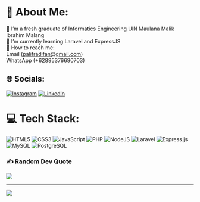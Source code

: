 # 💫 About Me:
🔭 I’m a fresh graduate of Informatics Engineering UIN Maulana Malik Ibrahim Malang<br>🌱 I’m currently learning Laravel and ExpressJS<br>💬 How to reach me:<br>Email (palifradifan@gmail.com)<br>WhatsApp (+62895376690703) 

## 🌐 Socials:
[![Instagram](https://img.shields.io/badge/Instagram-%23E4405F.svg?logo=Instagram&logoColor=white)](https://instagram.com/alif_radifan) [![LinkedIn](https://img.shields.io/badge/LinkedIn-%230077B5.svg?logo=linkedin&logoColor=white)](https://linkedin.com/in/alif-radifan-piandy-b16b73248) 

# 💻 Tech Stack:
![HTML5](https://img.shields.io/badge/HTML5-E34F26?style=flat&logo=html5&logoColor=white) ![CSS3](https://img.shields.io/badge/CSS3-1572B6?style=flat&logo=css3&logoColor=white) ![JavaScript](https://img.shields.io/badge/JavaScript-323330?style=flat&logo=javascript&logoColor=F7DF1E) ![PHP](https://img.shields.io/badge/PHP-777BB4?style=flat&logo=php&logoColor=white) ![NodeJS](https://img.shields.io/badge/Node.js-339933?style=flat&logo=node.js&logoColor=white) ![Laravel](https://img.shields.io/badge/Laravel-FF2D20?style=flat&logo=laravel&logoColor=white) ![Express.js](https://img.shields.io/badge/ExpressJS-%23404d59.svg?style=flat&logo=express&logoColor=%2361DAFB) ![MySQL](https://img.shields.io/badge/MySQL-4479A1?style=flat&logo=mysql&logoColor=white) ![PostgreSQL](https://img.shields.io/badge/PostgreSQL-4169E1?style=flat&logo=postgresql&logoColor=white)


### ✍️ Random Dev Quote
![](https://quotes-github-readme.vercel.app/api?type=horizontal&theme=dark)

---
[![](https://visitcount.itsvg.in/api?id=mpratama17&icon=0&color=1)](https://visitcount.itsvg.in)

<!-- Proudly created with GPRM ( https://gprm.itsvg.in ) -->
